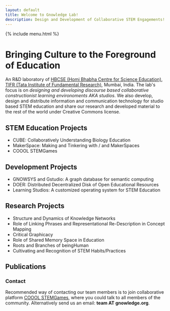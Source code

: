 ```yaml
--- 
layout: default
title: Welcome to Gnowledge Lab!
description: Design and Development of Collaborative STEM Engagements!
---
```

{% include menu.html %}
# Bringing Culture to the Foreground of Education
An R&D laboratory of [HBCSE (Homi Bhabha Centre for Science
Education)](http://www.hbcse.tifr.res.in/), [TIFR (Tata Institute of
Fundamental Research)](https://www.tifr.res.in/), Mumbai, India. The
lab's focus is on *designing and developing discourse based
collaborative constructionist learning environoments AKA studios*. We also
develop, design and distribute information and communication technology for studio based STEM
education and share our research and developed material to the rest of
the world under Creative Commons license.

## STEM Education Projects
- CUBE: Collaboratively Understanding Biology Education 
- MakerSpace: Making and Tinkering with / and MakerSpaces
- COOOL STEMGames 

## Development Projects
- GNOWSYS and Gstudio: A graph database for semantic computing
- DOER: Distributed Decentralized Disk of Open Educational Resources 
- Learning Studios: A customized operating system for STEM Education

## Research Projects
- Structure and Dynamics of Knowledge Networks 
- Role of Linking Phrases and Representational Re-Description in Concept Mapping
- Critical Graphicacy
- Role of Shared Memory Space in Education
- Roots and Branches of beingHuman
- Cultivating and Recognition of STEM Habits/Practices

## Publications

### Contact
Recommended way of contacting our team members is to join
collaborative platform [COOOL
STEMGames](https://stemgames.metastudio.org/), where you could talk to all
members of the community. Alternatively send us an email: 
**team AT gnowledge.org**.
